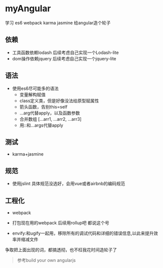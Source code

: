 # myAngular
学习 es6 webpack karma jasmine 给angular造个轮子

## 依赖

* 工具函数依赖lodash 后续考虑自己实现一个Lodash-lite
* dom操作依赖jquery 后续考虑自己实现一个jquery-lite

## 语法
* 使用es6尽可能多的语法
    - 变量解构赋值
    - class定义类，但是好像没法给原型赋属性
    - 箭头函数，告别this=self
    - ...arg代替apply，以及函数参数
    - 合并数组 [...arr1, ...arr2, ...arr3]
    - 用::和...args代替apply

## 测试
* karma+jasmine

## 规范

* 使用jslint 具体规范没选好，会用vue或者airbnb的编码规范

## 工程化
* webpack

* 打包现在用的webpack 后续用rollup吧 都说这个号
* envify:和ugify一起用，移除所有的调试代码和详细的错误信息,以此来提升效率并缩减文件

争取把上面出现的词，都搞透彻，也不枉我花时间造轮子了

> 参考build your own angularjs
